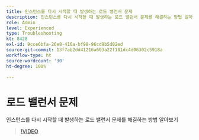 ```yaml
---
title: 인스턴스를 다시 시작할 때 발생하는 로드 밸런서 문제
description: 인스턴스를 다시 시작할 때 발생하는 로드 밸런서 문제를 해결하는 방법 알아보기
role: Admin
level: Experienced
type: Troubleshooting
kt: 8428
exl-id: 9cce6bfa-26e8-416a-bf98-96cd9b5d02ed
source-git-commit: 13f7ab2dd41216a603a22f181dc4d06302c5918a
workflow-type: ht
source-wordcount: '30'
ht-degree: 100%

---
```


# 로드 밸런서 문제

인스턴스를 다시 시작할 때 발생하는 로드 밸런서 문제를 해결하는 방법 알아보기
>[!VIDEO](https://video.tv.adobe.com/v/335984?quality=12&learn=on)
